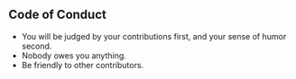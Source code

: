 ## Code of Conduct

* You will be judged by your contributions first, and your sense of humor second.
* Nobody owes you anything.
* Be friendly to other contributors.
